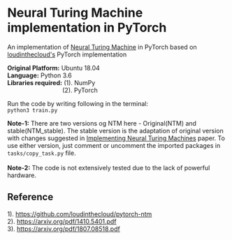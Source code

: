 # Neural Turing Machine implementation in PyTorch
An implementation of [Neural Turing Machine](https://arxiv.org/pdf/1410.5401.pdf) in PyTorch based on [loudinthecloud's](https://github.com/loudinthecloud) PyTorch implementation

**Original Platform:** Ubuntu 18.04</br>
**Language:** Python 3.6</br>
**Libraries required:** (1). NumPy </br>
&ensp;&ensp;&ensp;&ensp;&ensp;&ensp;&ensp;&ensp;&ensp;&ensp;&ensp;&ensp;&ensp;&ensp;&ensp;&ensp;&ensp;&ensp;(2). PyTorch

Run the code by writing following in the terminal:</br>
``python3 train.py``

**Note-1:** There are two versions og NTM here - Original(NTM) and stable(NTM\_stable). The stable version is the adaptation of original version with changes suggested in [Implementing Neural Turing Machines](https://arxiv.org/pdf/1807.08518.pdf) paper. To use either version, just comment or uncomment the imported packages in ``tasks/copy_task.py`` file.</br></br>
**Note-2:** The code is not extensively tested due to the lack of powerful hardware.

## Reference
1). https://github.com/loudinthecloud/pytorch-ntm </br>
2). https://arxiv.org/pdf/1410.5401.pdf </br>
3). https://arxiv.org/pdf/1807.08518.pdf
